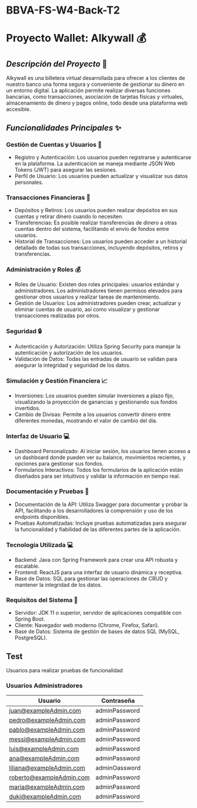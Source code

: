 # BBVA-FS-W4-Back-T2
# **Proyecto Wallet: Alkywall** :moneybag:
## _Descripción del Proyecto_ :memo:
Alkywall es una billetera virtual desarrollada para ofrecer a los clientes de nuestro banco una forma segura y conveniente de gestionar su dinero en un entorno digital. La aplicación permite realizar diversas funciones bancarias, como transacciones, asociación de tarjetas físicas y virtuales, almacenamiento de dinero y pagos online, todo desde una plataforma web accesible.

## ***Funcionalidades Principales*** :sparkles:
### Gestión de Cuentas y Usuarios :bust_in_silhouette:
- Registro y Autenticación: Los usuarios pueden registrarse y autenticarse en la plataforma. La autenticación se maneja mediante JSON Web Tokens (JWT) para asegurar las sesiones.
- Perfil de Usuario: Los usuarios pueden actualizar y visualizar sus datos personales.
### Transacciones Financieras :money_with_wings:
- Depósitos y Retiros: Los usuarios pueden realizar depósitos en sus cuentas y retirar dinero cuando lo necesiten.
- Transferencias: Es posible realizar transferencias de dinero a otras cuentas dentro del sistema, facilitando el envío de fondos entre usuarios.
- Historial de Transacciones: Los usuarios pueden acceder a un historial detallado de todas sus transacciones, incluyendo depósitos, retiros y transferencias.
### Administración y Roles :moneybag:
- Roles de Usuario: Existen dos roles principales: usuarios estándar y administradores. Los administradores tienen permisos elevados para gestionar otros usuarios y realizar tareas de mantenimiento.
- Gestión de Usuarios: Los administradores pueden crear, actualizar y eliminar cuentas de usuario, así como visualizar y gestionar transacciones realizadas por otros.
### Seguridad :lock:
- Autenticación y Autorización: Utiliza Spring Security para manejar la autenticación y autorización de los usuarios.
- Validación de Datos: Todas las entradas de usuario se validan para asegurar la integridad y seguridad de los datos.
### Simulación y Gestión Financiera :chart_with_upwards_trend:
- Inversiones: Los usuarios pueden simular inversiones a plazo fijo, visualizando la proyección de ganancias y gestionando sus fondos invertidos.
- Cambio de Divisas: Permite a los usuarios convertir dinero entre diferentes monedas, mostrando el valor de cambio del día.
### Interfaz de Usuario :computer: 
- Dashboard Personalizado: Al iniciar sesión, los usuarios tienen acceso a un dashboard donde pueden ver su balance, movimientos recientes, y opciones para gestionar sus fondos.
- Formularios Interactivos: Todos los formularios de la aplicación están diseñados para ser intuitivos y validar la información en tiempo real.
### Documentación y Pruebas :rocket:
- Documentación de la API: Utiliza Swagger para documentar y probar la API, facilitando a los desarrolladores la comprensión y uso de los endpoints disponibles.
- Pruebas Automatizadas: Incluye pruebas automatizadas para asegurar la funcionalidad y fiabilidad de las diferentes partes de la aplicación.
### Tecnología Utilizada :computer:
- Backend: Java con Spring Framework para crear una API robusta y escalable.
- Frontend: ReactJS para una interfaz de usuario dinámica y receptiva.
- Base de Datos: SQL para gestionar las operaciones de CRUD y mantener la integridad de los datos.
### Requisitos del Sistema :bust_in_silhouette:
- Servidor: JDK 11 o superior, servidor de aplicaciones compatible con Spring Boot.
- Cliente: Navegador web moderno (Chrome, Firefox, Safari).
- Base de Datos: Sistema de gestión de bases de datos SQL (MySQL, PostgreSQL).
## Test
Usuarios para realizar pruebas de funcionalidad
### Usuarios Administradores
| Usuario   | Contraseña    |
|-----------|---------------|
| juan@exampleAdmin.com  | adminPassword   |
| pedro@exampleAdmin.com  | adminPassword   |
| pablo@exampleAdmin.com  | adminPassword   |
| messi@exampleAdmin.com  | adminPassword   |
| luis@exampleAdmin.com  | adminPassword   |
| ana@exampleAdmin.com | adminPassword |
| liliana@exampleAdmin.com | adminOassword |
| roberto@exampleAdmin.com | adminPassword |
| maria@exampleAdmin.com | adminPassword |
| duki@exampleAdmin.com | adminPassword |

